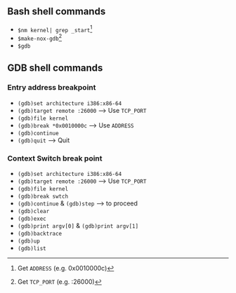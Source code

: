## Bash shell commands
* `$nm kernel| grep _start`[^1]
* `$make-nox-gdb`[^2]
* `$gdb`

[^1]: Get `ADDRESS` (e.g. 0x0010000c)
[^2]: Get `TCP_PORT` (e.g. :26000)
## GDB shell commands
### Entry address breakpoint
* `(gdb)set architecture i386:x86-64`
* `(gdb)target remote :26000`		--> Use `TCP_PORT`
* `(gdb)file kernel`
* `(gdb)break *0x0010000c`			--> Use `ADDRESS`
* `(gdb)continue`
* `(gdb)quit`						--> Quit
### Context Switch break point
* `(gdb)set architecture i386:x86-64`
* `(gdb)target remote :26000`		--> Use `TCP_PORT`
* `(gdb)file kernel`
* `(gdb)break swtch`
* `(gdb)continue` & `(gdb)step` 	--> to proceed
* `(gdb)clear`
* `(gdb)exec`
* `(gdb)print argv[0]` & `(gdb)print argv[1]`
* `(gdb)backtrace`
* `(gdb)up`
* `(gdb)list`